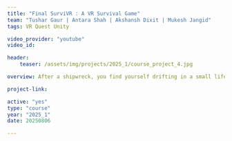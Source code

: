 ```yaml
---
title: "Final SurviVR : A VR Survival Game"
team: "Tushar Gaur | Antara Shah | Akshansh Dixit | Mukesh Jangid"
tags: VR Quest Unity

video_provider: "youtube"
video_id:

header:
    teaser: /assets/img/projects/2025_1/course_project_4.jpg

overview: After a shipwreck, you find yourself drifting in a small lifeboat. In the distance lies an island, your only hope for survival. Your mission is to row your way there while facing the dangers of the open sea.<br><br>Not all sea creatures are a threat. Some fish can be safely targeted and caught to aid your journey. Collect enough, and you can use them to distract the shark, buying precious time to row forward.<br><br>With two controllers, one for rowing and one for catching fish, you must balance your actions carefully. Move ahead, gather resources, and protect yourself from the shark.<br><br>The goal is simple - reach the island before the shark gets you, and survive the perilous voyage.<br><br>

project-link:

active: "yes"
type: "course"
year: "2025_1"
date: 20250806

---
```

